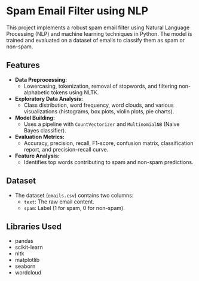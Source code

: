 # Spam Email Filter using NLP

This project implements a robust spam email filter using Natural Language Processing (NLP) and machine learning techniques in Python. The model is trained and evaluated on a dataset of emails to classify them as spam or non-spam.

## Features

- **Data Preprocessing:**  
  - Lowercasing, tokenization, removal of stopwords, and filtering non-alphabetic tokens using NLTK.
- **Exploratory Data Analysis:**  
  - Class distribution, word frequency, word clouds, and various visualizations (histograms, box plots, violin plots, pie charts).
- **Model Building:**  
  - Uses a pipeline with `CountVectorizer` and `MultinomialNB` (Naive Bayes classifier).
- **Evaluation Metrics:**  
  - Accuracy, precision, recall, F1-score, confusion matrix, classification report, and precision-recall curve.
- **Feature Analysis:**  
  - Identifies top words contributing to spam and non-spam predictions.

## Dataset

- The dataset (`emails.csv`) contains two columns:
  - `text`: The raw email content.
  - `spam`: Label (1 for spam, 0 for non-spam).

## Libraries Used

- pandas
- scikit-learn
- nltk
- matplotlib
- seaborn
- wordcloud